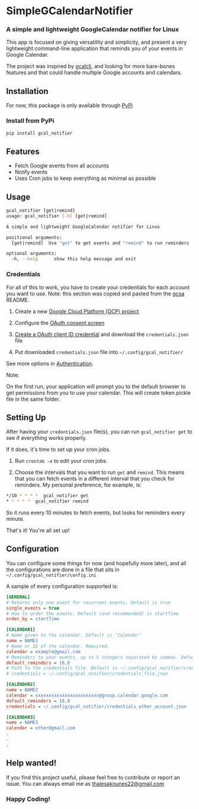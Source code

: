 # SimpleGCalendarNotifier

### A simple and lightweight GoogleCalendar notifier for Linux

This app is focused on giving versatility and simplicity, and present a
very lightweight command-line application that reminds you of your events
in Google Calendar.

The project was inspired by [gcalcli](https://github.com/insanum/gcalcli),
and looking for more bare-bones features and that could handle multiple
Google accounts and calendars.

Installation
------------

For now, this package is only available through [PyPi](https://pypi.org/)

### Install from PyPi
```sh
pip install gcal_notifier
```

Features
--------

- Fetch Google events from all accounts
- Notify events
- Uses Cron jobs to keep everything as minimal as possible

Usage
-----

```sh
gcal_notifier [get|remind]
usage: gcal_notifier [-h] [get|remind]

A simple and lightweight GoogleCalendar notifier for Linux

positional arguments:
  [get|remind]  Use "get" to get events and "remind" to run reminders

optional arguments:
  -h, --help      show this help message and exit
```

### Credentials

For all of this to work, you have to create your credentials for each account
you want to use.
Note: this section was copied and pasted from the [gcsa](https://google-calendar-simple-api.readthedocs.io/en/latest/getting_started.html) README.

1. Create a new [Google Cloud Platform (GCP) project](https://developers.google.com/workspace/guides/create-project)

2. Configure the [OAuth consent screen](https://developers.google.com/workspace/guides/create-credentials#configure_the_oauth_consent_screen)

3. [Create a OAuth client ID credential](https://developers.google.com/workspace/guides/create-credentials#create_a_oauth_client_id_credential)
and download the `credentials.json` file

4. Put downloaded `credentials.json` file into `~/.config/gcal_notifier/`

See more options in [Authentication](https://google-calendar-simple-api.readthedocs.io/en/latest/authentication.html#authentication).

Note:

On the first run, your application will prompt you to the default browser to get permissions from you to use your calendar.
This will create token.pickle file in the same folder.

Setting Up
----------

After having your `credentials.json` file(s), you can run `gcal_notifier get`
to see if everything works properly.

If it does, it's time to set up your cron jobs.

1. Run `crontab -e` to edit your cron jobs.

2. Choose the intervals that you want to run `get` and `remind`. This means
that you can fetch events in a different interval that you check for reminders.
My personal preference, for example, is:
```sh
*/10 * * * *  gcal_notifier get
* * * * *  gcal_notifier remind
```
So it runs every 10 minutes to fetch events, but looks for reminders every minute.

That's it! You're all set up!

Configuration
-------------

You can configure some things for now (and hopefully more later), and all the
configurations are done in a file that sits in `~/.config/gcal_notifier/config.ini`

A sample of every configuration supported is:
```ini
[GENERAL]
# Returns only one event for recurrent events. Default is true
single_events = true
# How to order the events. Default (and recommended) is startTime
order_by = startTime

[CALENDAR1]
# Name given to the calendar. Default is 'Calendar'
name = NAME1
# Name or ID of the calendar. Required.
calendar = example@gmail.com
# Reminders to your events, up to 5 integers separated by commas. Default is None
default_reminders = 10,0
# Path to the credentials file. Default is ~/.config/gcal_notifier/credentials.json
# credentials = ~/.config/gcal_notifier/credentials_file.json

[CALENDAR2]
name = NAME2
calendar = xxxxxxxxxxxxxxxxxxxxxxxx@group.calendar.google.com
default_reminders = 10,0
credentials = ~/.config/gcal_notifier/credentials_other_account.json

[CALENDAR3]
name = NAME3
calendar = other@gmail.com
.
.
.
```

## Help wanted!

If you find this project useful, please feel free to contribute or report an issue.
You can always email me as thalesaknunes22@gmail.com

### Happy Coding!
